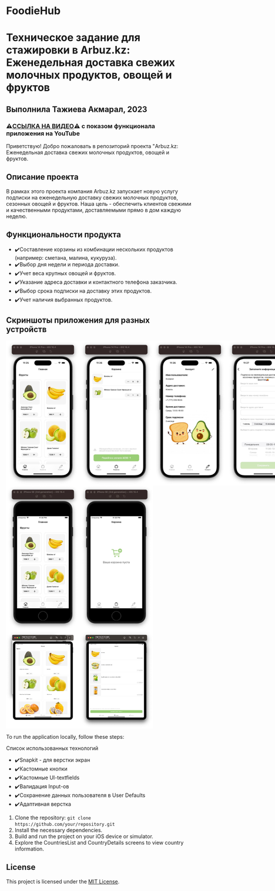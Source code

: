 # FoodieHub
<h1>Техническое задание для стажировки в Arbuz.kz: Еженедельная доставка свежих молочных продуктов, овощей и фруктов</h1>

<h2>Выполнила Тажиева Акмарал, 2023</h2>

<h3>⚠️<a href="https://youtu.be/CS7NVtxRBjs">ССЫЛКА НА ВИДЕО</a>⚠️ с показом функционала приложения на YouTube</h3>

<p>Приветствую! Добро пожаловать в репозиторий проекта "Arbuz.kz: Еженедельная доставка свежих молочных продуктов, овощей и фруктов.</p>

<h2>Описание проекта</h2>

<p>В рамках этого проекта компания Arbuz.kz запускает новую услугу подписки на еженедельную доставку свежих молочных продуктов, сезонных овощей и фруктов. Наша цель - обеспечить клиентов свежими и качественными продуктами, доставляемыми прямо в дом каждую неделю.</p>

<h2>Функциональности продукта</h2>

<ul>
  <li>✔️Составление корзины из комбинации нескольких продуктов (например: сметана, малина, кукуруза).</li>
  <li>✔️Выбор дня недели и периода доставки.</li>
  <li>✔️Учет веса крупных овощей и фруктов.</li>
  <li>✔️Указание адреса доставки и контактного телефона заказчика.</li>
  <li>✔️Выбор срока подписки на доставку этих продуктов.</li>
  <li>✔️Учет наличия выбранных продуктов.</li>
</ul>

<h2>Скриншоты приложения для разных устройств</h2>
<div style="display: flex; flex-direction: row;">
<img style="width: 200px" src="assets/iphone14pro1.jpg">
<img style="width: 200px" src="assets/iphone14pro2.jpg">
<img style="width: 200px" src="assets/iphone14pro3.jpg">
<img style="width: 200px" src="assets/iphone14pro4.jpg">
</div>

<div style="display: flex; flex-direction: row;">
<img style="width: 200px" src="assets/iphoneSE1.jpg">
<img style="width: 200px" src="assets/iphoneSE2.jpg">
</div>

<div style="display: flex; flex-direction: row;">
<img style="width: 200px" src="assets/ipadpro1.jpg">
<img style="width: 200px" src="assets/ipadpro2.jpg">
</div>


<p>To run the application locally, follow these steps:</p>

<p>Список использованных технологий</p>
<ul>
  <li>✔️Snapkit - для верстки экран</li>
  <li>✔️Кастомные кнопки</li>
  <li>✔️Кастомные UI-textfields</li>
  <li>✔️Валидация Input-ов</li>
  <li>✔️Сохранение данных пользователя в User Defaults</li>
  <li>✔️Адаптивная верстка</li>
</ul>

<ol>
  <li>Clone the repository: <code>git clone https://github.com/your/repository.git</code></li>
  <li>Install the necessary dependencies.</li>
  <li>Build and run the project on your iOS device or simulator.</li>
  <li>Explore the CountriesList and CountryDetails screens to view country information.</li>
</ol>

<h2>License</h2>

<p>This project is licensed under the <a href="LICENSE" target="_blank">MIT License</a>.</p>
